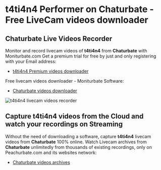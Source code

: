 # t4ti4n4 Performer on Chaturbate - Free LiveCam videos downloader

## Chaturbate Live Videos Recorder

Monitor and record livecam videos of **t4ti4n4** from **Chaturbate** with Moniturbate.com
Get a premium trial for free by just and only registering with your Email address:
* [t4ti4n4 Premium videos downloader](https://moniturbate.com/request-demo-licence-key.html)

Free livecam videos downloader - Moniturbate Software:
* [Chaturbate videos downloader](https://moniturbate.com/moniturbate-download-software.html)

![t4ti4n4 livecam videos recorder](https://peachurnet.com/templates/moniturbate-software.png)


## Capture t4ti4n4 videos from the Cloud and watch your recordings on Streaming

Without the need of downloading a software, capture **t4ti4n4** livecam videos from **Chaturbate** 100% online.
Watch Livecam archives from **Chaturbate** unlimitedly from thousands of existing recordings, only on Peachurbate.com and its websites network:
* [Chaturbate videos archives](https://peachurnet.com/)